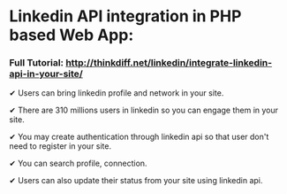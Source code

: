 # Linkedin API integration in PHP based Web App:

### Full Tutorial: http://thinkdiff.net/linkedin/integrate-linkedin-api-in-your-site/

✔ Users can bring linkedin profile and network in your site. 

✔ There are 310 millions users in linkedin so you can engage them in your site.

✔ You may create authentication through linkedin api so that user don't need to register in your site.

✔ You can search profile, connection.

✔ Users can also update their status from your site using linkedin api.

